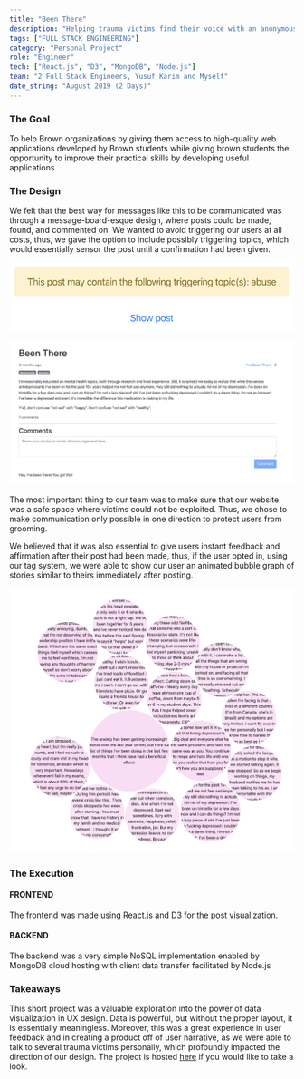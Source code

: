 ```yaml
---
title: "Been There"
description: "Helping trauma victims find their voice with an anonymous network based off of one way communication"
tags: ["FULL STACK ENGINEERING"]
category: "Personal Project"
role: "Engineer"
tech: ["React.js", "D3", "MongoDB", "Node.js"]
team: "2 Full Stack Engineers, Yusuf Karim and Myself"
date_string: "August 2019 (2 Days)"
---
```

<section>

### The Goal

To help Brown organizations by giving them access to high-quality web applications developed by Brown students while
giving brown students the opportunity to improve their practical skills by developing useful applications

</section>

<section>

### The Design

<article>

We felt that the best way for messages like this to be communicated was through a message-board-esque design, where
posts could be made, found, and commented on. We wanted to avoid triggering our users at all costs, thus, we gave the
option to include possibly triggering topics, which would essentially sensor the post until a confirmation had been
given.

<aside>

![Example warning](images/warning.png)

</aside>

</article>

<article>

<aside>

![Example warning](images/post.png)

</aside>

The most important thing to our team was to make sure that our website was a safe space where victims could not be
exploited. Thus, we chose to make communication only possible in one direction to protect users from grooming.

</article>

<article>

We believed that it was also essential to give users instant feedback and affirmation after their post had been made,
thus, if the user opted in, using our tag system, we were able to show our user an animated bubble graph of stories
similar to theirs immediately after posting.

<aside>

![Example warning](images/bubbles.png)

</aside>

</article>

</section>

<section>

### The Execution

#### FRONTEND

The frontend was made using React.js and D3 for the post visualization.

#### BACKEND

The backend was a very simple NoSQL implementation enabled by MongoDB cloud hosting with client data transfer
facilitated by Node.js

</section>

<section>

### Takeaways

This short project was a valuable exploration into the power of data visualization in UX design. Data is powerful, but
without the proper layout, it is essentially meaningless. Moreover, this was a great experience in user feedback and in
creating a product off of user narrative, as we were able to talk to several trauma victims personally, which profoundly
impacted the direction of our design. The project is hosted [here](https:~~~~//ivebeentheretoo.herokuapp.com/) if you would
like to take a look.

</section>
